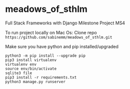 # meadows_of_sthlm

Full Stack Frameworks with Django Milestone Project MS4

To run project locally on Mac Os:
Clone repo `https://github.com/sabinemm/meadows_of_sthlm.git`

Make sure you have python and pip installed/upgraded

```
python3 -m pip install --upgrade pip
pip3 install virtualenv
virtualenv env
source env/bin/activate
sqlite3 file
pip3 install -r requirements.txt
python3 manage.py runserver
```
